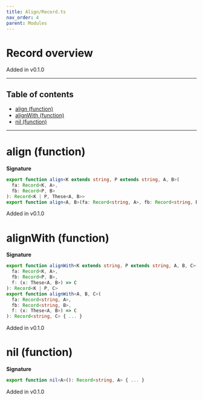 ```yaml
---
title: Align/Record.ts
nav_order: 4
parent: Modules
---
```


# Record overview

Added in v0.1.0

---

<h2 class="text-delta">Table of contents</h2>

- [align (function)](#align-function)
- [alignWith (function)](#alignwith-function)
- [nil (function)](#nil-function)

---

# align (function)

**Signature**

```ts
export function align<K extends string, P extends string, A, B>(
  fa: Record<K, A>,
  fb: Record<P, B>
): Record<K | P, These<A, B>>
export function align<A, B>(fa: Record<string, A>, fb: Record<string, B>): Record<string, These<A, B>> { ... }
```

Added in v0.1.0

# alignWith (function)

**Signature**

```ts
export function alignWith<K extends string, P extends string, A, B, C>(
  fa: Record<K, A>,
  fb: Record<P, B>,
  f: (x: These<A, B>) => C
): Record<K | P, C>
export function alignWith<A, B, C>(
  fa: Record<string, A>,
  fb: Record<string, B>,
  f: (x: These<A, B>) => C
): Record<string, C> { ... }
```

Added in v0.1.0

# nil (function)

**Signature**

```ts
export function nil<A>(): Record<string, A> { ... }
```

Added in v0.1.0
